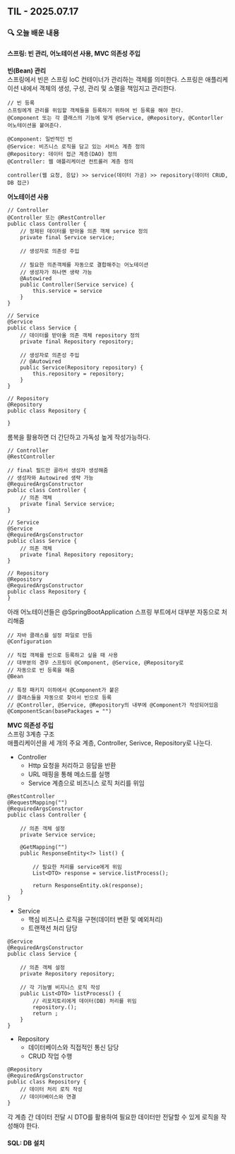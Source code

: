 ## TIL - 2025.07.17

### 🔍 오늘 배운 내용

#### 스프링: 빈 관리, 어노테이션 사용, MVC 의존성 주입

**빈(Bean) 관리**   
스프링에서 빈은 스프링 IoC 컨테이너가 관리하는 객체를 의미한다. 스프링은 애플리케이션 내에서 객체의 생성, 구성, 관리 및 소멸을 책임지고 관리한다.
```
// 빈 등록
스프링에게 관리를 위임할 객체들을 등록하기 위하여 빈 등록을 해야 한다.
@Component 또는 각 클래스의 기능에 맞게 @Service, @Repository, @Contorller 어노테이션을 붙여준다.

@Component: 일반적인 빈
@Service: 비즈니스 로직을 담고 있는 서비스 계층 정의
@Repository: 데이터 접근 계층(DAO) 정의
@Controller: 웹 애플리케이션 컨트롤러 계층 정의

controller(웹 요청, 응답) >> service(데이터 가공) >> repository(데이터 CRUD, DB 접근)
```

**어노테이션 사용**
```
// Controller
@Controller 또는 @RestController
public class Controller {
    // 정제된 데이터를 받아올 의존 객체 service 정의 
    private final Service service;

    // 생성자로 의존성 주입

    // 필요한 의존객체를 자동으로 결합해주는 어노테이션
    // 생성자가 하나면 생략 가능 
    @Autowired 
    public Controller(Service service) {
        this.service = service
    }
}

// Service
@Service
public class Service {
    // 데이터를 받아올 의존 객체 repository 정의
    private final Repository repository;

    // 생성자로 의존성 주입
    // @Autowired
    public Service(Repository repository) {
        this.repository = repository;
    }
}

// Repository
@Repository
public class Repository {

}
```
롬복을 활용하면 더 간단하고 가독성 높게 작성가능하다.
```
// Controller
@RestController

// final 필드만 골라서 생성자 생성해줌
// 생성자와 Autowired 생략 가능
@RequiredArgsConstructor 
public class Controller {
    // 의존 객체 
    private final Service service;
}

// Service
@Service
@RequiredArgsConstructor 
public class Service {
    // 의존 객체 
    private final Repository repository;
}

// Repository
@Repository
@RequiredArgsConstructor 
public class Repository {
}
```
아래 어노테이션들은 @SpringBootApplication 스프링 부트에서 대부분 자동으로 처리해줌
```
// 자바 클래스를 설정 파일로 만듬
@Configuration 

// 직접 객체를 빈으로 등록하고 싶을 때 사용
// 대부분의 경우 스프링이 @Component, @Service, @Repository로 
// 자동으로 빈 등록을 해줌
@Bean

// 특정 패키지 이하에서 @Component가 붙은 
// 클래스들을 자동으로 찾아서 빈으로 등록
// @Controller, @Service, @Repository의 내부에 @Component가 작성되어있음
@ComponentScan(basePackages = "")
```

**MVC 의존성 주입**   
스프링 3계층 구조   
애플리케이션을 세 개의 주요 계층, Controller, Serivce, Repository로 나눈다. 
- Controller   
    - Http 요청을 처리하고 응답을 반환
    - URL 매핑을 통해 메소드를 실행
    - Service 계층으로 비즈니스 로직 처리를 위임
```
@RestController
@RequestMapping("")
@RequiredArgsConstructor
public class Controller {

    // 의존 객체 설정
    private Service service;

    @GetMapping("")
    public ResponseEntity<?> list() {
        
        // 필요한 처리를 service에게 위임
        List<DTO> response = service.listProcess();

        return ResponseEntity.ok(response);
    }
}
```
- Service  
    - 핵심 비즈니스 로직을 구현(데이터 변환 및 예외처리)
    - 트랜잭션 처리 담당
```
@Service
@RequiredArgsConstructor
public class Service {

    // 의존 객체 설정
    private Repository repository;

    // 각 기능별 비지니스 로직 작성
    public List<DTO> listProcess() {
        // 리포지토리에게 데이터(DB) 처리를 위임
        repository.();
        return ;
    }
}
```
- Repository
    - 데이터베이스와 직접적인 통신 담당
    - CRUD 작업 수행
```
@Repository
@RequiredArgsConstructor
public class Repository {
    // 데이터 처리 로직 작성
    // 데이터베이스와 연결
}
```
   
각 계층 간 데이터 전달 시 DTO를 활용하여 필요한 데이터만 전달할 수 있게 로직을 작성해야 한다.   


#### SQL: DB 설치 


